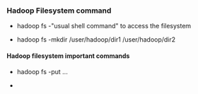 ### Hadoop Filesystem command
* hadoop fs -"usual shell command" to access the filesystem
 - hadoop fs -mkdir /user/hadoop/dir1 /user/hadoop/dir2
#### Hadoop filesystem important commands
* hadoop fs -put <localsrc> ... <dst>
 - 

